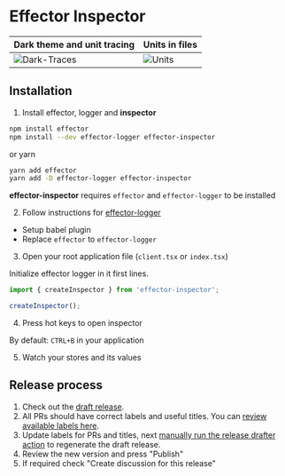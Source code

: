 # Effector Inspector

| Dark theme and unit tracing                     | Units in files                            |
| ----------------------------------------------- | ----------------------------------------- |
| ![Dark-Traces](https://i.imgur.com/m9arc8u.png) | ![Units](https://i.imgur.com/VFki78R.png) |

## Installation

1. Install effector, logger and **inspector**

```bash
npm install effector
npm install --dev effector-logger effector-inspector
```

or yarn

```bash
yarn add effector
yarn add -D effector-logger effector-inspector
```

**effector-inspector** requires `effector` and `effector-logger` to be installed

2. Follow instructions for [effector-logger](https://github.com/sergeysova/effector-logger#installation)

- Setup babel plugin
- Replace `effector` to `effector-logger`

3. Open your root application file (`client.tsx` or `index.tsx`)

Initialize effector logger in it first lines.

```ts
import { createInspector } from 'effector-inspector';

createInspector();
```

4. Press hot keys to open inspector

By default: `CTRL+B` in your application

5. Watch your stores and its values

## Release process

1. Check out the [draft release](https://github.com/effector/inspector/releases).
1. All PRs should have correct labels and useful titles. You can [review available labels here](https://github.com/effector/inspector/blob/master/.github/release-drafter.yml).
1. Update labels for PRs and titles, next [manually run the release drafter action](https://github.com/effector/inspector/actions/workflows/release-drafter.yml) to regenerate the draft release.
1. Review the new version and press "Publish"
1. If required check "Create discussion for this release"
